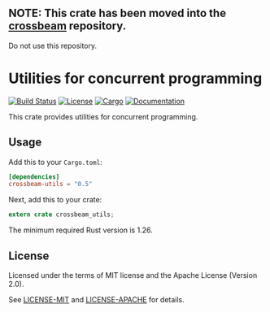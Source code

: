 ## NOTE: This crate has been moved into the [crossbeam](https://github.com/crossbeam-rs/crossbeam) repository.

Do not use this repository.

# Utilities for concurrent programming

[![Build Status](https://travis-ci.org/crossbeam-rs/crossbeam-utils.svg?branch=master)](https://travis-ci.org/crossbeam-rs/crossbeam-utils)
[![License](https://img.shields.io/badge/license-MIT%2FApache--2.0-blue.svg)](https://github.com/crossbeam-rs/crossbeam-utils)
[![Cargo](https://img.shields.io/crates/v/crossbeam-utils.svg)](https://crates.io/crates/crossbeam-utils)
[![Documentation](https://docs.rs/crossbeam-utils/badge.svg)](https://docs.rs/crossbeam-utils)

This crate provides utilities for concurrent programming.

## Usage

Add this to your `Cargo.toml`:

```toml
[dependencies]
crossbeam-utils = "0.5"
```

Next, add this to your crate:

```rust
extern crate crossbeam_utils;
```

The minimum required Rust version is 1.26.

## License

Licensed under the terms of MIT license and the Apache License (Version 2.0).

See [LICENSE-MIT](LICENSE-MIT) and [LICENSE-APACHE](LICENSE-APACHE) for details.
